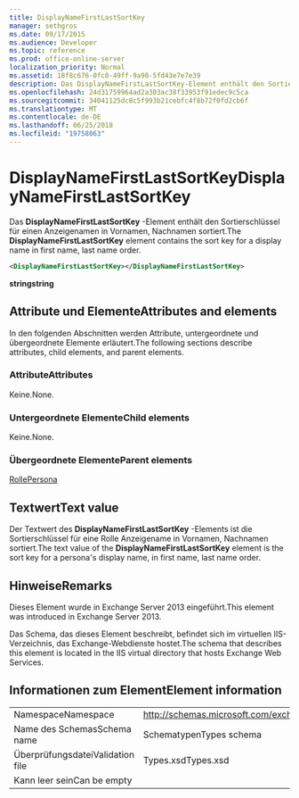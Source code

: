 ```yaml
---
title: DisplayNameFirstLastSortKey
manager: sethgros
ms.date: 09/17/2015
ms.audience: Developer
ms.topic: reference
ms.prod: office-online-server
localization_priority: Normal
ms.assetid: 18f8c676-0fc0-49ff-9a90-5fd43e7e7e39
description: Das DisplayNameFirstLastSortKey-Element enthält den Sortierschlüssel für einen Anzeigenamen in Vornamen, Nachnamen sortiert.
ms.openlocfilehash: 24d31759964ad2a303ac38f33953f91edec9c5ca
ms.sourcegitcommit: 34041125dc8c5f993b21cebfc4f8b72f0fd2cb6f
ms.translationtype: MT
ms.contentlocale: de-DE
ms.lasthandoff: 06/25/2018
ms.locfileid: "19758063"
---
```

# <a name="displaynamefirstlastsortkey"></a><span data-ttu-id="65665-103">DisplayNameFirstLastSortKey</span><span class="sxs-lookup"><span data-stu-id="65665-103">DisplayNameFirstLastSortKey</span></span>

<span data-ttu-id="65665-104">Das **DisplayNameFirstLastSortKey** -Element enthält den Sortierschlüssel für einen Anzeigenamen in Vornamen, Nachnamen sortiert.</span><span class="sxs-lookup"><span data-stu-id="65665-104">The **DisplayNameFirstLastSortKey** element contains the sort key for a display name in first name, last name order.</span></span> 
  
```XML
<DisplayNameFirstLastSortKey></DisplayNameFirstLastSortKey>
```

 <span data-ttu-id="65665-105">**string**</span><span class="sxs-lookup"><span data-stu-id="65665-105">**string**</span></span>
## <a name="attributes-and-elements"></a><span data-ttu-id="65665-106">Attribute und Elemente</span><span class="sxs-lookup"><span data-stu-id="65665-106">Attributes and elements</span></span>

<span data-ttu-id="65665-107">In den folgenden Abschnitten werden Attribute, untergeordnete und übergeordnete Elemente erläutert.</span><span class="sxs-lookup"><span data-stu-id="65665-107">The following sections describe attributes, child elements, and parent elements.</span></span>
  
### <a name="attributes"></a><span data-ttu-id="65665-108">Attribute</span><span class="sxs-lookup"><span data-stu-id="65665-108">Attributes</span></span>

<span data-ttu-id="65665-109">Keine.</span><span class="sxs-lookup"><span data-stu-id="65665-109">None.</span></span>
  
### <a name="child-elements"></a><span data-ttu-id="65665-110">Untergeordnete Elemente</span><span class="sxs-lookup"><span data-stu-id="65665-110">Child elements</span></span>

<span data-ttu-id="65665-111">Keine.</span><span class="sxs-lookup"><span data-stu-id="65665-111">None.</span></span>
  
### <a name="parent-elements"></a><span data-ttu-id="65665-112">Übergeordnete Elemente</span><span class="sxs-lookup"><span data-stu-id="65665-112">Parent elements</span></span>

[<span data-ttu-id="65665-113">Rolle</span><span class="sxs-lookup"><span data-stu-id="65665-113">Persona</span></span>](persona.md)
  
## <a name="text-value"></a><span data-ttu-id="65665-114">Textwert</span><span class="sxs-lookup"><span data-stu-id="65665-114">Text value</span></span>

<span data-ttu-id="65665-115">Der Textwert des **DisplayNameFirstLastSortKey** -Elements ist die Sortierschlüssel für eine Rolle Anzeigename in Vornamen, Nachnamen sortiert.</span><span class="sxs-lookup"><span data-stu-id="65665-115">The text value of the **DisplayNameFirstLastSortKey** element is the sort key for a persona's display name, in first name, last name order.</span></span> 
  
## <a name="remarks"></a><span data-ttu-id="65665-116">Hinweise</span><span class="sxs-lookup"><span data-stu-id="65665-116">Remarks</span></span>

<span data-ttu-id="65665-117">Dieses Element wurde in Exchange Server 2013 eingeführt.</span><span class="sxs-lookup"><span data-stu-id="65665-117">This element was introduced in Exchange Server 2013.</span></span>
  
<span data-ttu-id="65665-118">Das Schema, das dieses Element beschreibt, befindet sich im virtuellen IIS-Verzeichnis, das Exchange-Webdienste hostet.</span><span class="sxs-lookup"><span data-stu-id="65665-118">The schema that describes this element is located in the IIS virtual directory that hosts Exchange Web Services.</span></span>
  
## <a name="element-information"></a><span data-ttu-id="65665-119">Informationen zum Element</span><span class="sxs-lookup"><span data-stu-id="65665-119">Element information</span></span>

|||
|:-----|:-----|
|<span data-ttu-id="65665-120">Namespace</span><span class="sxs-lookup"><span data-stu-id="65665-120">Namespace</span></span>  <br/> |http://schemas.microsoft.com/exchange/services/2006/types  <br/> |
|<span data-ttu-id="65665-121">Name des Schemas</span><span class="sxs-lookup"><span data-stu-id="65665-121">Schema name</span></span>  <br/> |<span data-ttu-id="65665-122">Schematypen</span><span class="sxs-lookup"><span data-stu-id="65665-122">Types schema</span></span>  <br/> |
|<span data-ttu-id="65665-123">Überprüfungsdatei</span><span class="sxs-lookup"><span data-stu-id="65665-123">Validation file</span></span>  <br/> |<span data-ttu-id="65665-124">Types.xsd</span><span class="sxs-lookup"><span data-stu-id="65665-124">Types.xsd</span></span>  <br/> |
|<span data-ttu-id="65665-125">Kann leer sein</span><span class="sxs-lookup"><span data-stu-id="65665-125">Can be empty</span></span>  <br/> ||
   

